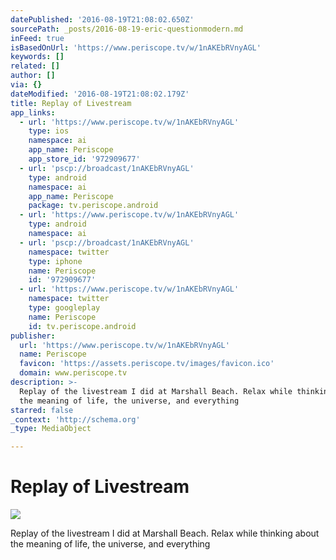 ```yaml
---
datePublished: '2016-08-19T21:08:02.650Z'
sourcePath: _posts/2016-08-19-eric-questionmodern.md
inFeed: true
isBasedOnUrl: 'https://www.periscope.tv/w/1nAKEbRVnyAGL'
keywords: []
related: []
author: []
via: {}
dateModified: '2016-08-19T21:08:02.179Z'
title: Replay of Livestream
app_links:
  - url: 'https://www.periscope.tv/w/1nAKEbRVnyAGL'
    type: ios
    namespace: ai
    app_name: Periscope
    app_store_id: '972909677'
  - url: 'pscp://broadcast/1nAKEbRVnyAGL'
    type: android
    namespace: ai
    app_name: Periscope
    package: tv.periscope.android
  - url: 'https://www.periscope.tv/w/1nAKEbRVnyAGL'
    type: android
    namespace: ai
  - url: 'pscp://broadcast/1nAKEbRVnyAGL'
    namespace: twitter
    type: iphone
    name: Periscope
    id: '972909677'
  - url: 'https://www.periscope.tv/w/1nAKEbRVnyAGL'
    namespace: twitter
    type: googleplay
    name: Periscope
    id: tv.periscope.android
publisher:
  url: 'https://www.periscope.tv/w/1nAKEbRVnyAGL'
  name: Periscope
  favicon: 'https://assets.periscope.tv/images/favicon.ico'
  domain: www.periscope.tv
description: >-
  Replay of the livestream I did at Marshall Beach. Relax while thinking about
  the meaning of life, the universe, and everything
starred: false
_context: 'http://schema.org'
_type: MediaObject

---
```

# Replay of Livestream
![](https://the-grid-user-content.s3-us-west-2.amazonaws.com/48a66406-19d0-40d0-9e30-65d0aedbf88a.jpg)

Replay of the livestream I did at Marshall Beach. Relax while thinking about the meaning of life, the universe, and everything